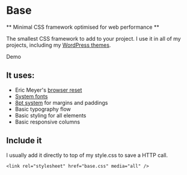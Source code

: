 # Base
** Minimal CSS framework optimised for web performance **

The smallest CSS framework to add to your project. I use it in all of my projects, including my [WordPress themes](https://themeforest.net/user/darinka?ref=Darinka).

Demo

## It uses:
* Eric Meyer's [browser reset](http://meyerweb.com/eric/thoughts/2011/01/03/reset-revisited/)
* [System fonts](https://www.smashingmagazine.com/2015/11/using-system-ui-fonts-practical-guide/)
* [8pt system](https://medium.com/built-to-adapt/intro-to-the-8-point-grid-system-d2573cde8632#.5z3n0fc3v) for margins and paddings
* Basic typography flow
* Basic styling for all elements
* Basic responsive columns

## Include it
I usually add it directly to top of my style.css to save a HTTP call.

```
<link rel="stylesheet" href="base.css" media="all" />  
```
